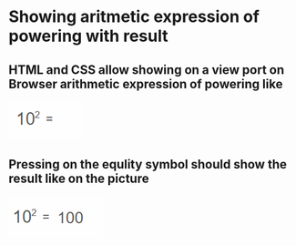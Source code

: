 # Showing aritmetic expression of powering with result
## HTML and CSS allow showing on a view port on Browser arithmetic expression of powering like
![alt text](image.png)

## Pressing on the equlity symbol should show the result like on the picture
![alt text](image-1.png)
